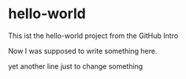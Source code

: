 # hello-world
This ist the hello-world project from the GitHub Intro

Now I was supposed to write something here.

yet another line just to change something

